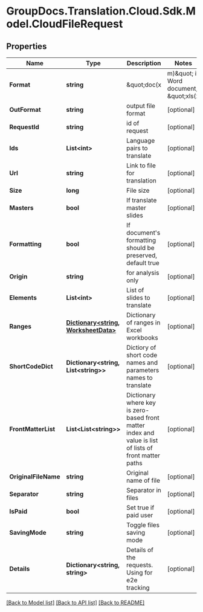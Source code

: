 # GroupDocs.Translation.Cloud.Sdk.Model.CloudFileRequest

## Properties

Name | Type | Description | Notes
------------ | ------------- | ------------- | -------------
**Format** | **string** | \&quot;doc(x|m)\&quot; if Word document, \&quot;xls(x|m)\&quot; if Excel workbook | [optional] 
**OutFormat** | **string** | output file format | [optional] 
**RequestId** | **string** | id of request | [optional] 
**Ids** | **List&lt;int&gt;** | Language pairs to translate | [optional] 
**Url** | **string** | Link to file for translation | [optional] 
**Size** | **long** | File size | [optional] 
**Masters** | **bool** | If translate master slides | [optional] 
**Formatting** | **bool** | If document&#39;s formatting should be preserved, default true | [optional] 
**Origin** | **string** | for analysis only | [optional] 
**Elements** | **List&lt;int&gt;** | List of slides to translate | [optional] 
**Ranges** | [**Dictionary&lt;string, WorksheetData&gt;**](WorksheetData.md) | Dictionary of ranges in Excel workbooks | [optional] 
**ShortCodeDict** | **Dictionary&lt;string, List&lt;string&gt;&gt;** | Dictiory of short code names and parameters names to translate | [optional] 
**FrontMatterList** | **List&lt;List&lt;string&gt;&gt;** | Dictionary where key is zero-based front matter index and value is list of lists of front matter paths | [optional] 
**OriginalFileName** | **string** | Original name of file | [optional] 
**Separator** | **string** | Separator in files | [optional] 
**IsPaid** | **bool** | Set true if paid user | [optional] 
**SavingMode** | **string** | Toggle files saving mode | [optional] 
**Details** | **Dictionary&lt;string, string&gt;** | Details of the requests. Using for e2e tracking | [optional] 

[[Back to Model list]](../README.md#documentation-for-models) [[Back to API list]](../README.md#documentation-for-api-endpoints) [[Back to README]](../README.md)

